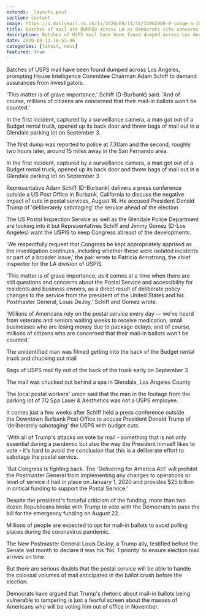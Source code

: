 ```yaml
---
extends: _layouts.post
section: content
image: https://i.dailymail.co.uk/1s/2020/09/11/16/33062080-0-image-a-101_1599839151866.jpg 
title: Batches of mail are DUMPED across LA as Democrats cite concerns mail-in ballots wont be counted 
description: Batches of USPS mail have been found dumped across Los Angeles, prompting House Intelligence Committee Chairman Adam Schiff to demand assurances from investigators. 
date: 2020-09-11-16-53-06 
categories: [latest, news] 
featured: true 
--- 
```

Batches of USPS mail have been found dumped across Los Angeles, prompting House Intelligence Committee Chairman Adam Schiff to demand assurances from investigators.

'This matter is of grave importance,' Schiff (D-Burbank) said. 'And of course, millions of citizens are concerned that their mail-in ballots won't be counted.' 

In the first incident, captured by a surveillance camera, a man got out of a Budget rental truck, opened up its back door and threw bags of mail out in a Glendale parking lot on September 3.

The first dump was reported to police at 7.30am and the second, roughly two hours later, around 15 miles away in the San Fernando area. 

In the first incident, captured by a surveillance camera, a man got out of a Budget rental truck, opened up its back door and threw bags of mail out in a Glendale parking lot on September 3

Representative Adam Schiff (D-Burbank) delivers a press conference outside a US Post Office in Burbank, California to discuss the negative impact of cuts in postal services, August 18. He accused President Donald Trump of 'deliberately sabotaging' the service ahead of the election

The US Postal Inspection Service as well as the Glendale Police Department are looking into it but Representatives Schiff and Jimmy Gomez (D-Los Angeles) want the USPIS to keep Congress abreast of the developments. 

'We respectfully request that Congress be kept appropriately apprised as the investigation continues, including whether these were isolated incidents or part of a broader issue,' the pair wrote to Patricia Armstrong, the chief inspector for the LA division of USPIS.

'This matter is of grave importance, as it comes at a time when there are still questions and concerns about the Postal Service and accessibility for residents and business owners, as a direct result of deliberate policy changes to the service from the president of the United States and his Postmaster General, Louis DeJoy,' Schiff and Gomez wrote.

'Millions of Americans rely on the postal service every day — we've heard from veterans and seniors waiting weeks to receive medication, small businesses who are losing money due to package delays, and of course, millions of citizens who are concerned that their mail-in ballots won't be counted.' 

The unidentified man was filmed getting into the back of the Budget rental truck and chucking out mail

Bags of USPS mail fly out of the back of the truck early on September 3

The mail was chucked out behind a spa in Glendale, Los Angeles County

The local postal workers' union said that the man in the footage from the parking lot of 7Q Spa Laser & Aesthetics was not a USPS employee. 

It comes just a few weeks after Schiff held a press conference outside the Downtown Burbank Post Office to accuse President Donald Trump of 'deliberately sabotaging' the USPS with budget cuts.

'With all of Trump's attacks on vote by mail - something that is not only essential during a pandemic but also the way the President himself likes to vote - it's hard to avoid the conclusion that this is a deliberate effort to sabotage the postal service. 

'But Congress is fighting back. The 'Delivering for America Act' will prohibit the Postmaster General from implementing any changes to operations or level of service it had in place on January 1, 2020 and provides $25 billion in critical funding to support the Postal Service.' 

Despite the president's forceful criticism of the funding, more than two dozen Republicans broke with Trump to vote with the Democrats to pass the bill for the emergency funding on August 22.

Millions of people are expected to opt for mail-in ballots to avoid polling places during the coronavirus pandemic.

The New Postmaster General Louis DeJoy, a Trump ally, testified before the Senate last month to declare it was his 'No. 1 priority' to ensure election mail arrives on time. 

But there are serious doubts that the postal service will be able to handle the colossal volumes of mail anticipated in the ballot crush before the election.

Democrats have argued that Trump's rhetoric about mail-in ballots being vulnerable to tampering is just a fearful screen about the masses of Americans who will be voting him out of office in November.

